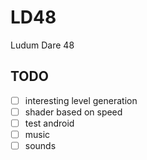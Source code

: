 # LD48
Ludum Dare 48

## TODO

- [ ] interesting level generation
- [ ] shader based on speed
- [ ] test android
- [ ] music
- [ ] sounds
